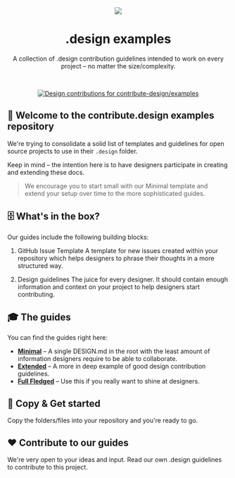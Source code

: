 <div align="center">
<a href="https://contribute.design"><img src="https://i.imgur.com/ZoPpMsS.png" /></a>
  <h1>.design examples</h1>
  <p>A collection of .design contribution guidelines intended to work on every project – no matter the size/complexity.</p>
</div>
<br>
<p align="center">
  <a href="https://contribute.design/contribute-design/examples">
    <img src="https://contribute.design/api/shield/contribute-design/examples" alt="Design contributions for contribute-design/examples">
  </a>
</p>

## 👋 Welcome to the contribute.design examples repository

We're trying to consolidate a solid list of templates and guidelines for open source projects to use in their `.design` folder.

Keep in mind – the intention here is to have designers participate in creating and extending these docs.

> We encourage you to start small with our Minimal template and extend your setup over time to the more sophisticated guides.

## 🗄 What's in the box?

Our guides include the following building blocks: 

1. GitHub Issue Template
A template for new issues created within your repository which helps designers to phrase their thoughts in a more structured way.

2. Design guidelines
The juice for every designer. It should contain enough information and context on your project to help designers start contributing.


## 🎓 The guides

You can find the guides right here:

- [**Minimal**](/1-minimal/) – A single DESIGN.md in the root with the least amount of information designers require to be able to collaborate.
- [**Extended**](/2-extended/) – A more in deep example of good design contribution guidelines.
- [**Full Fledged**](/3-full-fledged/) – Use this if you really want to shine at designers.


## 🚀 Copy & Get started

Copy the folders/files into your repository and you're ready to go.


## ❤️ Contribute to our guides

We're very open to your ideas and input. Read our own .design guidelines to contribute to this project.

